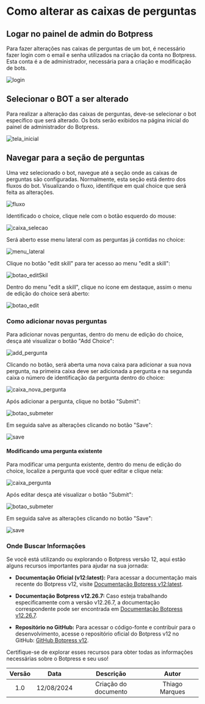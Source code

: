# Como alterar as caixas de perguntas

## Logar no painel de admin do Botpress

Para fazer alterações nas caixas de perguntas de um bot, é necessário fazer login com o email e senha utilizados na criação da conta no Botpress. Esta conta é a de administrador, necessária para a criação e modificação de bots.

![login](../images/login.png)

## Selecionar o BOT a ser alterado

Para realizar a alteração das caixas de perguntas, deve-se selecionar o bot específico que será alterado. Os bots serão exibidos na página inicial do painel de administrador do Botpress.

![tela_inicial](../images/imagens_texto/tela_inicial.jpg)

## Navegar para a seção de perguntas

Uma vez selecionado o bot, navegue até a seção onde as caixas de perguntas são configuradas. Normalmente, esta seção está dentro dos fluxos do bot. Visualizando o fluxo, identifique em qual choice que será feita as alterações.

![fluxo](../images/imagens_texto/fluxo.png)

Identificado o choice, clique nele com o botão esquerdo do mouse:

![caixa_selecao](../images/imagens_texto/caixa_selecao.png)

Será aberto esse menu lateral com as perguntas já contidas no choice:

![menu_lateral](../images/imagens_texto/menu_lateral.png)

Clique no botão "edit skill" para ter acesso ao menu "edit a skill":

![botao_editSkil](../images/imagens_texto/botao_editSkil.png)

Dentro do menu "edit a skill", clique no ícone em destaque, assim o menu de edição do choice será aberto:

![botao_edit](../images/imagens_texto/botao_edit.png)

### Como adicionar novas perguntas

Para adicionar novas perguntas, dentro do menu de edição do choice, desça até visualizar o botão "Add Choice": 

![add_pergunta](../images/imagens_texto/add_pergunta.png)

Clicando no botão, será aberta uma nova caixa para adicionar a sua nova pergunta, na primeira caixa deve ser adicionada a pergunta e na segunda caixa o número de identificação da pergunta dentro do choice:

![caixa_nova_pergunta](../images/imagens_texto/caixa_nova_pergunta.png)

Após adicionar a pergunta, clique no botão "Submit":

![botao_submeter](../images/imagens_texto/bota0_submeter.png)

Em seguida salve as alterações clicando no botão "Save":

![save](../images/imagens_texto/save.png)


#### Modificando uma pergunta existente

Para modificar uma pergunta existente, dentro do menu de edição do choice, localize a pergunta que você quer editar e clique nela:

![caixa_pergunta](../images/imagens_texto/caixa_pergunta.png)

Após editar desça até visualizar o botão "Submit":

![botao_submeter](../images/imagens_texto/bota0_submeter.png)

Em seguida salve as alterações clicando no botão "Save":

![save](../images/imagens_texto/save.png)

### Onde Buscar Informações

Se você está utilizando ou explorando o Botpress versão 12, aqui estão alguns recursos importantes para ajudar na sua jornada:

- **Documentação Oficial (v12:latest):** Para acessar a documentação mais recente do Botpress v12, visite [Documentação Botpress v12:latest](https://v12.botpress.com/).

- **Documentação Botpress v12.26.7:** Caso esteja trabalhando especificamente com a versão v12.26.7, a documentação correspondente pode ser encontrada em [Documentação Botpress v12.26.7](http://botpress-docs.s3-website-us-east-1.amazonaws.com/docs/introduction/).

- **Repositório no GitHub:** Para acessar o código-fonte e contribuir para o desenvolvimento, acesse o repositório oficial do Botpress v12 no GitHub: [GitHub Botpress v12](https://github.com/botpress/v12).

Certifique-se de explorar esses recursos para obter todas as informações necessárias sobre o Botpress e seu uso!

| Versão |    Data    |                       Descrição                       |      Autor       |
| :----: | :--------: | :---------------------------------------------------: | :--------------: |
|  1.0   | 12/08/2024 |           Criação do documento                        |  Thiago Marques  |